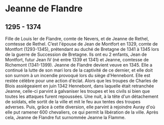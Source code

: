 # Jeanne de Flandre

## 1295 - 1374

Fille de Louis Ier de Flandre, comte de Nevers, et de Jeanne de Rethel, comtesse de Rethel. 
C’est l'épouse de Jean de Montfort en 1329, comte de Montfort (1293-1345), prétendant au duché de Bretagne de 1341 à 1345 lors de la guerre de Succession de Bretagne. Ils ont eu 2 enfants, Jean de Montfort, futur Jean IV (né entre 1339 et 1341) et Jeanne, comtesse de Richemont (1341-1399). Jeanne de Flandre devient veuve en 1345. 
Elle a continué la lutte de son mari lors de la captivité de ce dernier, et elle doit son surnom à un incendie provoqué lors du siège d'Hennebont. 
Elle est restée célèbre pour une action d'éclat. Alors que les troupes de Charles de Blois assiégeaient en juin 1342 Hennebont, dans laquelle était retranchée Jeanne, celle-ci parvint à galvaniser les troupes et les civils si bien que toutes les attaques furent repoussées. Une nuit, à la tête d'un détachement de soldats, elle sortit de la ville et mit le feu aux tentes des troupes adverses. Puis, grâce à cette diversion, elle parvint à rejoindre Auray d'où elle put ramener 600 chevaliers, ce qui permit la libération de la ville. Après cela, Jeanne de Flandre fut surnommée Jeanne la Flamme.